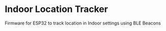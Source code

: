 # Indoor Location Tracker
Firmware for ESP32 to track location in Indoor settings using BLE Beacons


